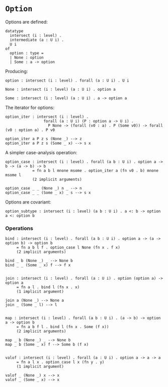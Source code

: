 # `Option`

Options are defined:

    datatype
      intersect (i : level) .
      intermediate (a : U i) .
      U i
    of
      option : type =
      | None : option
      | Some : a -> option

Producing:

    option : intersect (i : level) . forall (a : U i) . U i

    None : intersect (i : level) (a : U i) . option a

    Some : intersect (i : level) (a : U i) . a -> option a

The iterator for options:

    option_iter : intersect (i : level) .
                     forall (a : U i) (P : option a -> U i) .
                       P None -> (forall (v0 : a) . P (Some v0)) -> forall (v0 : option a) . P v0

    option_iter a P z s (None _) --> z
    option_iter a P z s (Some _ x) --> s x

A simpler case-analysis operation:

    option_case : intersect (i : level) . forall (a b : U i) . option a -> b -> (a -> b) -> b
                = fn a b l mnone msome . option_iter a (fn v0 . b) mnone msome l
                (2 implicit arguments)

    option_case _ _ (None _) n _ --> n
    option_case _ _ (Some _ x) _ s --> s x

Options are covariant:

    option_subtype : intersect (i : level) (a b : U i) . a <: b -> option a <: option b


### Operations

    bind : intersect (i : level) . forall (a b : U i) . option a -> (a -> option b) -> option b
         = fn a b l f . option_case l None (fn x . f x)
         (2 implicit arguments)

    bind _ b (None _) _ --> None b
    bind _ _ (Some _ x) f --> f x


    join : intersect (i : level) . forall (a : U i) . option (option a) -> option a
         = fn a l . bind l (fn x . x)
         (1 implicit argument)

    join a (None _) --> None a
    join _ (Some _ l) --> l


    map : intersect (i : level) . forall (a b : U i) . (a -> b) -> option a -> option b
         = fn a b f l . bind l (fn x . Some (f x))
         (2 implicit arguments)

    map _ b (None _) _ --> None b
    map _ b (Some _ x) f --> Some b (f x)


    valof : intersect (i : level) . forall (a : U i) . option a -> a -> a
         = fn a l x . option_case l x (fn y . y)
         (1 implicit argument)

    valof _ (None _) x --> x
    valof _ (Some _ x) --> x
